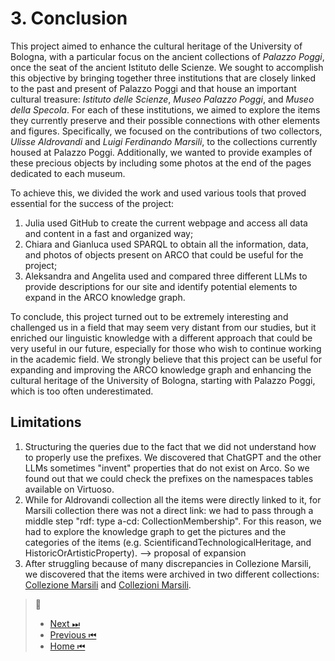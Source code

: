 # 3. Conclusion

This project aimed to enhance the cultural heritage of the University of Bologna, with a particular focus on the ancient collections of *Palazzo Poggi*, once the seat of the ancient Istituto delle Scienze. We sought to accomplish this objective by bringing together three institutions that are closely linked to the past and present of Palazzo Poggi and that house an important cultural treasure: *Istituto delle Scienze*, *Museo Palazzo Poggi*, and *Museo della Specola*. For each of these institutions, we aimed to explore the items they currently preserve and their possible connections with other elements and figures. Specifically, we focused on the contributions of two collectors, *Ulisse Aldrovandi* and *Luigi Ferdinando Marsili*, to the collections currently housed at Palazzo Poggi. Additionally, we wanted to provide examples of these precious objects by including some photos at the end of the pages dedicated to each museum.

To achieve this, we divided the work and used various tools that proved essential for the success of the project: 
1. Julia used GitHub to create the current webpage and access all data and content in a fast and organized way;
2. Chiara and Gianluca used SPARQL to obtain all the information, data, and photos of objects present on ARCO that could be useful for the project;
3. Aleksandra and Angelita used and compared three different LLMs to provide descriptions for our site and identify potential elements to expand in the ARCO knowledge graph.

To conclude, this project turned out to be extremely interesting and challenged us in a field that may seem very distant from our studies, but it enriched our  linguistic knowledge with a different approach that could be very useful in our future, especially for those who wish to continue working in the academic field. We strongly believe that this project can be useful for expanding and improving the ARCO knowledge graph and enhancing the cultural heritage of the University of Bologna, starting with Palazzo Poggi, which is too often underestimated.

## Limitations

1. Structuring the queries due to the fact that we did not understand how to properly use the prefixes. We discovered that ChatGPT and the other LLMs sometimes "invent" properties that do not exist on Arco. So we found out that we could check the prefixes on the namespaces tables available on Virtuoso.
2. While for Aldrovandi collection all the items were directly linked to it, for Marsili collection there was not a direct link: we had to pass through a middle step "rdf: type a-cd: CollectionMembership". For this reason, we had to explore the knowledge graph to get the pictures and the categories of the items (e.g. ScientificandTechnologicalHeritage, and HistoricOrArtisticProperty). --> proposal of expansion
3. After struggling because of many discrepancies in Collezione Marsili, we discovered that the items were archived in two different collections: [Collezione Marsili](https://w3id.org/arco/resource/CollectionCulEnt/-bologna-collezione-marsili) and [Collezioni Marsili](https://w3id.org/arco/resource/CollectionCulEnt/-bologna-collezioni-marsili).

> 🧭
> - [Next ⏭](Sources.md) 
> - [Previous ⏮](Large-Language-Models.md) 
> - [Home ⏮](index.md) 
